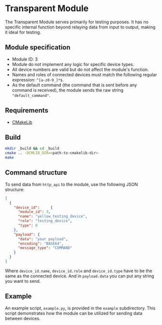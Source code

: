 # Transparent Module

The Transparent Module serves primarily for testing purposes. It has no specific internal function beyond relaying data from input to output, making it ideal for testing.

## Module specification

- Module ID: 3
- Module do not implement any logic for specific device types.
- All device numbers are valid but do not affect the module's function.
- Names and roles of connected devices must match the following regular expression: `^[a-z0-9_]*$`.
- As the default command (the command that is sent before any command is received), the module sends the raw string `"default_command"`.

## Requirements

- [CMakeLib](https://github.com/cmakelib/cmakelib)

## Build

```bash
mkdir _build && cd _build
cmake .. -DCMLIB_DIR=<path-to-cmakelib-dir>
make
```

## Command structure

To send data from `http_api` to the module, use the following JSON structure:

```json
[
  {
    "device_id":     {
      "module_id": 3,
      "name": "yellow_testing_device",
      "role": "testing_device",
      "type": 0
    },
    "payload": {
      "data": "your payload",
      "encoding": "BASE64",
      "message_type": "COMMAND"
    }
  }
]
```

Where `device_id.name`, `device_id.role` and `device_id.type` have to be the same as the connected device.
And in `payload.data` you can put any string you want to send.

## Example

An example script, `example.py`, is provided in the `example` subdirectory. This script demonstrates how the module can be utilized for sending data between devices.
